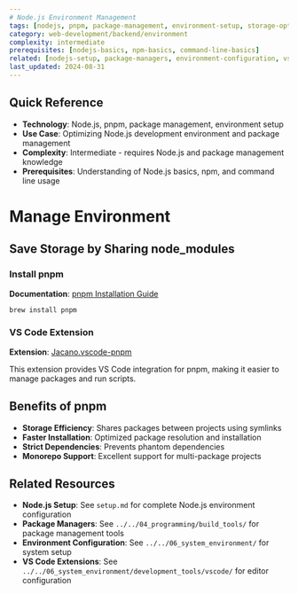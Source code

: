 ```yaml
---
# Node.js Environment Management
tags: [nodejs, pnpm, package-management, environment-setup, storage-optimization]
category: web-development/backend/environment
complexity: intermediate
prerequisites: [nodejs-basics, npm-basics, command-line-basics]
related: [nodejs-setup, package-managers, environment-configuration, vs-code-extensions]
last_updated: 2024-08-31
---
```


## Quick Reference
- **Technology**: Node.js, pnpm, package management, environment setup
- **Use Case**: Optimizing Node.js development environment and package management
- **Complexity**: Intermediate - requires Node.js and package management knowledge
- **Prerequisites**: Understanding of Node.js basics, npm, and command line usage

# Manage Environment

## Save Storage by Sharing node_modules

### Install pnpm

**Documentation**: [pnpm Installation Guide](https://pnpm.io/installation)

```bash
brew install pnpm
```

### VS Code Extension

**Extension**: [Jacano.vscode-pnpm](https://marketplace.visualstudio.com/items?itemName=Jacano.vscode-pnpm)

This extension provides VS Code integration for pnpm, making it easier to manage packages and run scripts.

## Benefits of pnpm

- **Storage Efficiency**: Shares packages between projects using symlinks
- **Faster Installation**: Optimized package resolution and installation
- **Strict Dependencies**: Prevents phantom dependencies
- **Monorepo Support**: Excellent support for multi-package projects

## Related Resources

- **Node.js Setup**: See `setup.md` for complete Node.js environment configuration
- **Package Managers**: See `../../04_programming/build_tools/` for package management tools
- **Environment Configuration**: See `../../06_system_environment/` for system setup
- **VS Code Extensions**: See `../../06_system_environment/development_tools/vscode/` for editor configuration

